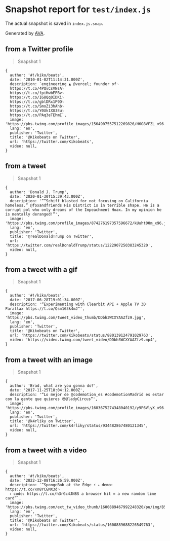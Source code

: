 # Snapshot report for `test/index.js`

The actual snapshot is saved in `index.js.snap`.

Generated by [AVA](https://avajs.dev).

## from a Twitter profile

> Snapshot 1

    {
      author: '#!/kiko/beats',
      date: '2010-01-02T11:14:31.000Z',
      description: `engineering ▲ @vercel; founder of␊
      https://t.co/4PQvCsVNsA␊
      https://t.co/fpiHwbEPBv␊
      https://t.co/IG8Qq0IDKi␊
      https://t.co/gblDRx1P9D␊
      https://t.co/SmoZi3hAhb␊
      https://t.co/Y0Uk1XU3Eu␊
      https://t.co/PAq3eTEhmI`,
      image: 'https://pbs.twimg.com/profile_images/1564907557512269826/H6O8VFZL_x96.jpg',
      lang: 'en',
      publisher: 'Twitter',
      title: '@Kikobeats on Twitter',
      url: 'https://twitter.com/Kikobeats',
      video: null,
    }

## from a tweet

> Snapshot 1

    {
      author: 'Donald J. Trump',
      date: '2020-01-30T15:39:43.000Z',
      description: '““Schiff blasted for not focusing on California homeless.” @foxandfriends His District is in terrible shape. He is a corrupt pol who only dreams of the Impeachment Hoax. In my opinion he is mentally deranged!”',
      image: 'https://pbs.twimg.com/profile_images/874276197357596672/kUuht00m_x96.jpg',
      lang: 'en',
      publisher: 'Twitter',
      title: '@realDonaldTrump on Twitter',
      url: 'https://twitter.com/realDonaldTrump/status/1222907250383245320',
      video: null,
    }

## from a tweet with a gif

> Snapshot 1

    {
      author: '#!/kiko/beats',
      date: '2017-06-28T19:01:34.000Z',
      description: '“Experimenting with Clearbit API + Apple TV 3D Parallax https://t.co/Qsm163k4mJ”',
      image: 'https://pbs.twimg.com/tweet_video_thumb/DDbh3WCXYAAZfz9.jpg',
      lang: 'en',
      publisher: 'Twitter',
      title: '@Kikobeats on Twitter',
      url: 'https://twitter.com/Kikobeats/status/880139124791029763',
      video: 'https://video.twimg.com/tweet_video/DDbh3WCXYAAZfz9.mp4',
    }

## from a tweet with an image

> Snapshot 1

    {
      author: 'Brad, what are you gonna do?',
      date: '2017-11-25T18:04:12.000Z',
      description: '“Lo mejor de @codemotion_es #codemotionMadrid es estar con la gente que quieres 😍@ladyCircus”',
      image: 'https://pbs.twimg.com/profile_images/1603675274348040192/y9P6VlyX_x96.jpg',
      lang: 'en',
      publisher: 'Twitter',
      title: '@k4rliky on Twitter',
      url: 'https://twitter.com/k4rliky/status/934482867480121345',
      video: null,
    }

## from a tweet with a video

> Snapshot 1

    {
      author: '#!/kiko/beats',
      date: '2022-12-08T16:26:59.000Z',
      description: `“SpongeBob at the Edge ⚡️ ⬩ demo: https://t.co/xn8YCGMX3d␊
      ⬩ code: https://t.co/h3rGc4JNBS a browser hit = a new random time card”`,
      image: 'https://pbs.twimg.com/ext_tw_video_thumb/1600889467992248320/pu/img/B5Su3ad6DHdQZ_Sz.jpg',
      lang: 'en',
      publisher: 'Twitter',
      title: '@Kikobeats on Twitter',
      url: 'https://twitter.com/Kikobeats/status/1600889688226549763',
      video: null,
    }

